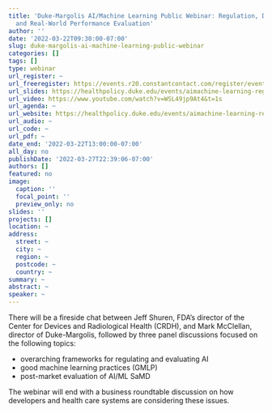 ```yaml
---
title: 'Duke-Margolis AI/Machine Learning Public Webinar: Regulation, Development,
  and Real-World Performance Evaluation'
author: ''
date: '2022-03-22T09:30:00-07:00'
slug: duke-margolis-ai-machine-learning-public-webinar
categories: []
tags: []
type: webinar
url_register: ~
url_freeregister: https://events.r20.constantcontact.com/register/eventReg?oeidk=a07ej2etom7156b2ad0&oseq=&c=&ch=
url_slides: https://healthpolicy.duke.edu/events/aimachine-learning-regulation-development-and-real-world-performance-evaluation
url_video: https://www.youtube.com/watch?v=WSL49jp9At4&t=1s
url_agenda: ~
url_website: https://healthpolicy.duke.edu/events/aimachine-learning-regulation-development-and-real-world-performance-evaluation
url_audio: ~
url_code: ~
url_pdf: ~
date_end: '2022-03-22T13:00:00-07:00'
all_day: no
publishDate: '2022-03-27T22:39:06-07:00'
authors: []
featured: no
image:
  caption: ''
  focal_point: ''
  preview_only: no
slides: ''
projects: []
location: ~
address:
  street: ~
  city: ~
  region: ~
  postcode: ~
  country: ~
summary: ~
abstract: ~
speaker: ~
---
```

<!--more-->
There will be a fireside chat between Jeff Shuren, FDA’s director of the Center for Devices and Radiological Health (CRDH), and Mark McClellan, director of Duke-Margolis, followed by three panel discussions focused on the following topics:  

- overarching frameworks for regulating and evaluating AI  
- good machine learning practices (GMLP)  
- post-market evaluation of AI/ML SaMD   

The webinar will end with a business roundtable discussion on how developers and health care systems are considering these issues.